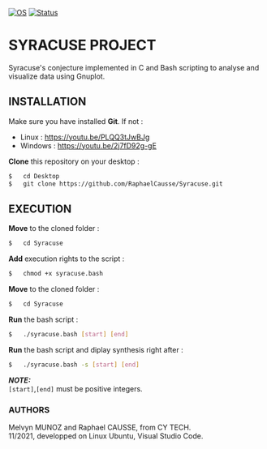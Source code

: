 [![OS](https://img.shields.io/badge/os-linux-blue.svg)](https://shields.io/)
[![Status](https://img.shields.io/badge/status-completed-success.svg)](https://shields.io/)

# SYRACUSE PROJECT

Syracuse's conjecture implemented in C and Bash scripting to analyse and visualize data using Gnuplot.

## INSTALLATION

Make sure you have installed **Git**. If not :
* Linux : https://youtu.be/PLQQ3tJwBJg<br>
* Windows : https://youtu.be/2j7fD92g-gE<br>

**Clone** this repository on your desktop :
```bash
$   cd Desktop
$   git clone https://github.com/RaphaelCausse/Syracuse.git
```

## EXECUTION

**Move** to the cloned folder :
```bash
$   cd Syracuse
```
**Add** execution rights to the script :
```bash
$   chmod +x syracuse.bash
```
**Move** to the cloned folder :
```bash
$   cd Syracuse
```
**Run** the bash script :
```bash
$   ./syracuse.bash [start] [end]
```
**Run** the bash script and diplay synthesis right after :
```bash
$   ./syracuse.bash -s [start] [end]
```
**_NOTE:_**<br>
`[start]`,`[end]` must be positive integers.

### AUTHORS

Melvyn MUNOZ and Raphael CAUSSE, from CY TECH. <br>
11/2021, developped on Linux Ubuntu, Visual Studio Code.
